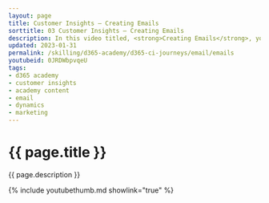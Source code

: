 ```yaml
---
layout: page
title: Customer Insights — Creating Emails
sorttitle: 03 Customer Insights — Creating Emails
description: In this video titled, <strong>Creating Emails</strong>, you will learn the fundamentals of email marketing. You will create emails and learn how to personalize content based on audience.
updated: 2023-01-31
permalink: /skilling/d365-academy/d365-ci-journeys/email/emails
youtubeid: 0JRDWbpvqeU
tags: 
- d365 academy
- customer insights
- academy content
- email
- dynamics
- marketing
---
```


# {{ page.title }}

{{ page.description }}

{% include youtubethumb.md showlink="true" %}